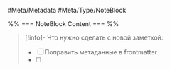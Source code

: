 #Meta/Metadata #Meta/Type/NoteBlock

%% === NoteBlock Content === %%
>[!info]- Что нужно сделать с новой заметкой:
>- [ ] Поправить метаданные в frontmatter
>- [ ] 